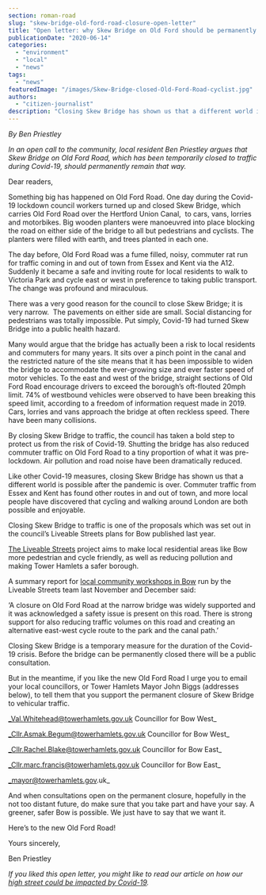 ```yaml
---
section: roman-road
slug: "skew-bridge-old-ford-road-closure-open-letter"
title: "Open letter: why Skew Bridge on Old Ford should be permanently closed to motor traffic"
publicationDate: "2020-06-14"
categories: 
  - "environment"
  - "local"
  - "news"
tags: 
  - "news"
featuredImage: "/images/Skew-Bridge-closed-Old-Ford-Road-cyclist.jpg"
authors: 
  - "citizen-journalist"
description: "Closing Skew Bridge has shown us that a different world is possible after the pandemic is over. Commuter traffic from Essex and Kent has found other routes in and out of town, and more local people have discovered that cycling and walking around London are both possible and enjoyable."
---
```


_By Ben Priestley_

_In an open call to the community, local resident Ben Priestley argues that Skew Bridge on Old Ford Road, which has been temporarily closed to traffic during Covid-19, should permanently remain that way._ 

Dear readers,

Something big has happened on Old Ford Road. One day during the Covid-19 lockdown council workers turned up and closed Skew Bridge, which carries Old Ford Road over the Hertford Union Canal,  to cars, vans, lorries and motorbikes. Big wooden planters were manoeuvred into place blocking the road on either side of the bridge to all but pedestrians and cyclists. The planters were filled with earth, and trees planted in each one.

The day before, Old Ford Road was a fume filled, noisy, commuter rat run for traffic coming in and out of town from Essex and Kent via the A12. Suddenly it became a safe and inviting route for local residents to walk to Victoria Park and cycle east or west in preference to taking public transport. The change was profound and miraculous.

There was a very good reason for the council to close Skew Bridge; it is very narrow.  The pavements on either side are small. Social distancing for pedestrians was totally impossible. Put simply, Covid-19 had turned Skew Bridge into a public health hazard.

Many would argue that the bridge has actually been a risk to local residents and commuters for many years. It sits over a pinch point in the canal and the restricted nature of the site means that it has been impossible to widen the bridge to accommodate the ever-growing size and ever faster speed of motor vehicles. To the east and west of the bridge, straight sections of Old Ford Road encourage drivers to exceed the borough’s oft-flouted 20mph limit. 74% of westbound vehicles were observed to have been breaking this speed limit, according to a freedom of information request made in 2019. Cars, lorries and vans approach the bridge at often reckless speed. There have been many collisions.

By closing Skew Bridge to traffic, the council has taken a bold step to protect us from the risk of Covid-19. Shutting the bridge has also reduced commuter traffic on Old Ford Road to a tiny proportion of what it was pre-lockdown. Air pollution and road noise have been dramatically reduced.

Like other Covid-19 measures, closing Skew Bridge has shown us that a different world is possible after the pandemic is over. Commuter traffic from Essex and Kent has found other routes in and out of town, and more local people have discovered that cycling and walking around London are both possible and enjoyable.

Closing Skew Bridge to traffic is one of the proposals which was set out in the council’s Liveable Streets plans for Bow published last year. 

[The Liveable Streets](https://romanroadlondon.com/access-roads-closed-bow-liveable-streets-trial/) project aims to make local residential areas like Bow more pedestrian and cycle friendly, as well as reducing pollution and making Tower Hamlets a safer borough. 

A summary report for [local community workshops in Bow](https://romanroadlondon.com/bow-liveable-streets-workshops-announced/) run by the Liveable Streets team last November and December said: 

‘A closure on Old Ford Road at the narrow bridge was widely supported and it was acknowledged a safety issue is present on this road. There is strong support for also reducing traffic volumes on this road and creating an alternative east-west cycle route to the park and the canal path.’

Closing Skew Bridge is a temporary measure for the duration of the Covid-19 crisis. Before the bridge can be permanently closed there will be a public consultation. 

But in the meantime, if you like the new Old Ford Road I urge you to email your local councillors, or Tower Hamlets Mayor John Biggs (addresses below), to tell them that you support the permanent closure of Skew Bridge to vehicular traffic.

_Val.Whitehead@towerhamlets.gov.uk Councillor for Bow West_

_Cllr.Asmak.Begum@towerhamlets.gov.uk Councillor for Bow West_

_Cllr.Rachel.Blake@towerhamlets.gov.uk Councillor for Bow East_

_Cllr.marc.francis@towerhamlets.gov.uk Councillor for Bow East_

_mayor@towerhamlets.gov.uk_

And when consultations open on the permanent closure, hopefully in the not too distant future, do make sure that you take part and have your say. A greener, safer Bow is possible. We just have to say that we want it.

Here’s to the new Old Ford Road!

Yours sincerely,

Ben Priestley

  
_If you liked this open letter, you might like to read our article on how our_ [_high street could be impacted by Covid-19_](https://romanroadlondon.com/high-street-coronavirus-impact/)_._
